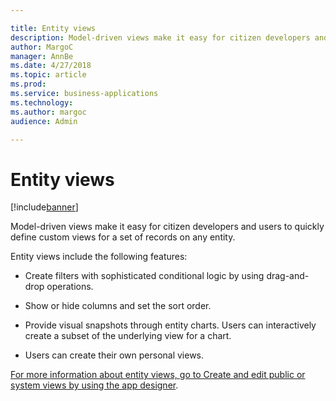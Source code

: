 ```yaml
---

title: Entity views
description: Model-driven views make it easy for citizen developers and users to quickly define custom views for a set of records on any entity.
author: MargoC
manager: AnnBe
ms.date: 4/27/2018
ms.topic: article
ms.prod: 
ms.service: business-applications
ms.technology: 
ms.author: margoc
audience: Admin

---
```

#  Entity views 




[!include[banner](../../../../includes/banner.md)]

Model-driven views make it easy for citizen developers and users to quickly
define custom views for a set of records on any entity.

Entity views include the following features:  

-   Create filters with sophisticated conditional logic by using drag-and-drop
    operations.

-   Show or hide columns and set the sort order.

-   Provide visual snapshots through entity charts. Users can interactively
    create a subset of the underlying view for a chart.

-   Users can create their own personal views.

[For more information about entity views, go to Create and edit public or system
views by using the app
designer](https://docs.microsoft.com/en-us/dynamics365/customer-engagement/customize/form-editor-user-interface-legacy).
